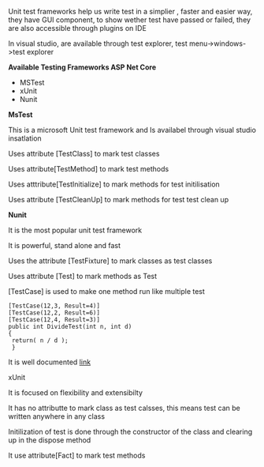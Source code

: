 Unit test frameworks help us write test in  a simplier , faster and easier way, they have GUI component, to show wether test have passed or failed, they are also accessible through plugins on IDE

In visual studio, are available through test explorer, test menu-&gt;windows-&gt;test explorer

**Available Testing Frameworks ASP Net Core**

* MSTest
* xUnit
* Nunit

**MsTest**

This is a microsoft Unit test framework and Is availabel through visual studio insatlation

Uses attribute \[TestClass\] to mark test classes

Uses attribute\[TestMethod\] to mark test methods

Uses atttribute\[TestInitialize\] to mark methods for test initilisation

Uses attribute \[TestCleanUp\] to mark methods for test test clean up

**Nunit**

It is the most popular unit  test framework

It is powerful, stand alone and fast

Uses the attribute \[TestFixture\] to mark classes as test classes

Uses attribute \[Test\] to mark methods as Test

\[TestCase\] is used to make one method run like multiple test

```
[TestCase(12,3, Result=4)]
[TestCase(12,2, Result=6)]
[TestCase(12,4, Result=3)]
public int DivideTest(int n, int d)
{
 return( n / d );
 }
```

It is well documented [link](http://nunit.org)

xUnit

It is focused on flexibility and extensibilty

It has no attributte to mark class as test calsses, this means test can be written anywhere in any class

Initilization of test is done through the constructor of the class and clearing up in the dispose method

It use attribute\[Fact\] to mark test methods

